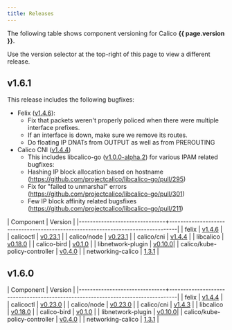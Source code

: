 ```yaml
---
title: Releases
---
```


The following table shows component versioning for Calico  **{{ page.version }}**.

Use the version selector at the top-right of this page to view a different release.

## v1.6.1

This release includes the following bugfixes:

- Felix ([v1.4.6](https://github.com/projectcalico/felix/releases/tag/1.4.6)):
  - Fix that packets weren't properly policed when there were multiple interface prefixes.
  - If an interface is down, make sure we remove its routes.
  - Do floating IP DNATs from OUTPUT as well as from PREROUTING
- Calico CNI ([v1.4.4](https://github.com/projectcalico/cni-plugin/releases/tag/v1.4.4))
  - This includes libcalico-go ([v1.0.0-alpha.2](https://github.com/projectcalico/libcalico-go/releases/tag/v1.0.0-alpha.2)) for various IPAM related bugfixes:
  - Hashing IP block allocation based on hostname (https://github.com/projectcalico/libcalico-go/pull/295)
  - Fix for "failed to unmarshal" errors (https://github.com/projectcalico/libcalico-go/pull/301)
  - Few IP block affinity related bugsfixes (https://github.com/projectcalico/libcalico-go/pull/211)

| Component                     | Version                                                                         |
|-------------------------------+---------------------------------------------------------------------------------|
| felix                         | [v1.4.6](https://github.com/projectcalico/felix/releases/tag/1.4.6)             |
| calicoctl                     | [v0.23.1](https://github.com/projectcalico/calicoctl/releases/tag/v0.23.1)      |
| calico/node                   | [v0.23.1](https://github.com/projectcalico/calicoctl/releases/tag/v0.23.1)      |
| calico/cni                    | [v1.4.4](https://github.com/projectcalico/calico-cni/releases/tag/v1.4.4)       |
| libcalico                     | [v0.18.0](https://github.com/projectcalico/libcalico/releases/tag/v0.18.0)      |
| calico-bird                   | [v0.1.0](https://github.com/projectcalico/calico-bird/releases/tag/v0.1.0)      |
| libnetwork-plugin             | [v0.10.0](https://github.com/projectcalico/libnetwork-plugin/releases/tag/v0.10.0)|
| calico/kube-policy-controller | [v0.4.0](https://github.com/projectcalico/k8s-policy/releases/tag/v0.4.0)       |
| networking-calico             | [1.3.1](http://git.openstack.org/cgit/openstack/networking-calico/tag/?h=1.3.1) |


## v1.6.0

| Component                     | Version                                                                         |
|-------------------------------+---------------------------------------------------------------------------------|
| felix                         | [v1.4.4](https://github.com/projectcalico/felix/releases/tag/1.4.4)             |
| calicoctl                     | [v0.23.0](https://github.com/projectcalico/calicoctl/releases/tag/v0.23.0)      |
| calico/node                   | [v0.23.0](https://github.com/projectcalico/calicoctl/releases/tag/v0.23.0)      |
| calico/cni                    | [v1.4.3](https://github.com/projectcalico/calico-cni/releases/tag/v1.4.3)       |
| libcalico                     | [v0.18.0](https://github.com/projectcalico/libcalico/releases/tag/v0.18.0)      |
| calico-bird                   | [v0.1.0](https://github.com/projectcalico/calico-bird/releases/tag/v0.1.0)      |
| libnetwork-plugin             | [v0.10.0](https://github.com/projectcalico/libnetwork-plugin/releases/tag/v0.10.0)|
| calico/kube-policy-controller | [v0.4.0](https://github.com/projectcalico/k8s-policy/releases/tag/v0.4.0)       |
| networking-calico             | [1.3.1](http://git.openstack.org/cgit/openstack/networking-calico/tag/?h=1.3.1) |
